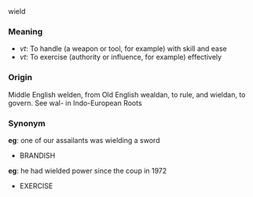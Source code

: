 wield
### Meaning
+ _vt_: To handle (a weapon or tool, for example) with skill and ease
+ _vt_: To exercise (authority or influence, for example) effectively

### Origin

Middle English welden, from Old English wealdan, to rule, and wieldan, to govern. See wal- in Indo-European Roots

### Synonym

__eg__: one of our assailants was wielding a sword

+ BRANDISH

__eg__: he had wielded power since the coup in 1972

+ EXERCISE


